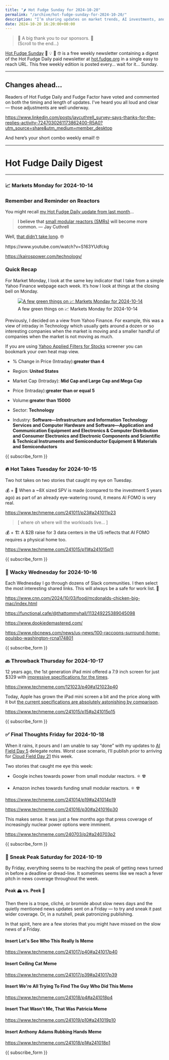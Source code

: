 ```yaml
---
title: "🌶️ Hot Fudge Sunday for 2024-10-20"
permalink: "/archive/hot-fudge-sunday-for-2024-10-20/"
description: "I’m sharing updates on market trends, AI investments, and the rise of small modular reactors!"
date: 2024-10-20 16:20:00+00:00
---
```


<!-- buttondown-editor-mode: fancy --><blockquote class="pullquote"><p>🙏 A big thank you to our sponsors. 🙏<br>(Scroll to the end…)</p></blockquote><p><a target="_blank" rel="noopener noreferrer nofollow" href="https://hot.fudge.org">Hot Fudge Sunday</a> 🤔 💡 🤯 🤓 is a free weekly newsletter containing a digest of the Hot Fudge Daily paid newsletter at <a target="_blank" rel="noopener noreferrer nofollow" href="https://hot.fudge.org">hot.fudge.org</a> in a single easy to reach URL. This free weekly edition is posted every… wait for it… Sunday.</p><hr><h2>Changes ahead...</h2><p>Readers of Hot Fudge Daily and Fudge Factor have voted and commented on both the timing and length of updates. I've heard you all loud and clear — those adjustments are well underway.</p><p><a target="_blank" rel="noopener noreferrer nofollow" href="https://www.linkedin.com/posts/jaycuthrell_survey-says-thanks-for-the-replies-activity-7247030261173862400-R5A0?utm_source=share&amp;utm_medium=member_desktop">https://www.linkedin.com/posts/jaycuthrell_survey-says-thanks-for-the-replies-activity-7247030261173862400-R5A0?utm_source=share&amp;utm_medium=member_desktop</a></p><p>And here’s your short combo weekly email! 🤓</p><hr><h1>Hot Fudge Daily Digest</h1><hr><h3>📈 Markets Monday for 2024-10-14</h3><h3>Remember and Reminder on Reactors</h3><p>You might recall <a target="_blank" rel="noopener noreferrer nofollow" href="https://hot.fudge.org/archive/hot-fudge-sunday-for-2024-09-22/">my Hot Fudge Daily update from last month</a>…</p><blockquote class="pullquote"><p><span style="color: rgb(34, 34, 34)">I believe that </span><a target="_blank" rel="noopener noreferrer nofollow" href="https://www.iaea.org/newscenter/news/what-are-small-modular-reactors-smrs?utm_source=hot-fudge-daily&amp;utm_medium=email&amp;utm_campaign=hot-fudge-sunday-for-2024-09-22">small modular reactors (SMRs)</a><span style="color: rgb(34, 34, 34)"> will become more common. — Jay Cuthrell</span></p></blockquote><p>Well, <a target="_blank" rel="noopener noreferrer nofollow" href="https://blog.google/outreach-initiatives/sustainability/google-kairos-power-nuclear-energy-agreement/">that didn’t take long</a>. 🤓</p><p>https://www.youtube.com/watch?v=S163YUdfckg</p><p><a target="_blank" rel="noopener noreferrer nofollow" href="https://kairospower.com/technology/">https://kairospower.com/technology/</a></p><h3>Quick Recap</h3><p>For Market Monday, I look at the same key indicator that I take from a simple Yahoo Finance webpage each week. It’s how I look at things at the closing bell on Monday.</p><figure><a href="https://finance.yahoo.com/screener/568c8b06-3f3e-497e-bae7-6dd1defc231c/heatmap" target="_blank" rel="noopener noreferrer"><img src="https://assets.buttondown.email/images/81ad1387-0786-4058-8149-5ec4da11783c.png?w=960&amp;fit=max" alt="A few green things on 📈 Markets Monday for 2024-10-14" draggable="false"></a><figcaption>A few green things on 📈 Markets Monday for 2024-10-14</figcaption></figure><p>Previously, I decided on a view from Yahoo Finance. For example, this was a view of intraday in Technology which usually gets around a dozen or so interesting companies when the market is moving and a smaller handful of companies when the market is not moving as much.</p><p>If you are using <a target="_blank" rel="noopener noreferrer nofollow" href="https://finance.yahoo.com/screener/568c8b06-3f3e-497e-bae7-6dd1defc231c/heatmap">Yahoo Applied Filters for Stocks</a> screener you can bookmark your own heat map view.</p><ul><li><p>% Change in Price (Intraday):<strong>greater than 4</strong></p></li><li><p>Region: <strong>United States</strong></p></li><li><p>Market Cap (Intraday): <strong>Mid Cap and Large Cap and Mega Cap</strong></p></li><li><p>Price (Intraday):<strong>greater than or equal 5</strong></p></li><li><p>Volume:<strong>greater than 15000</strong></p></li><li><p>Sector: <strong>Technology</strong></p></li><li><p>Industry: <strong>Software—Infrastructure and Information Technology Services and Computer Hardware and Software—Application and Communication Equipment and Electronics &amp; Computer Distribution and Consumer Electronics and Electronic Components and Scientific &amp; Technical Instruments and Semiconductor Equipment &amp; Materials and Semiconductors</strong></p></li></ul><p>{{ subscribe_form }}</p><h3>🔥 Hot Takes Tuesday for 2024-10-15</h3><p>Two hot takes on two stories that caught my eye on Tuesday.</p><p>💰 + 🤖 When a ~8X sized SPV is made (compared to the investment 5 years ago) as part of an already eye-watering round, it means AI FOMO is very real.</p><p><a target="_blank" rel="noopener noreferrer nofollow" href="https://www.techmeme.com/241011/p23#a241011p23">https://www.techmeme.com/241011/p23#a241011p23</a></p><blockquote class="pullquote"><p>[ where oh where will the workloads live… ]</p></blockquote><p>💰 + 🏗️ A $2B raise for 3 data centers in the US reflects that AI FOMO requires a physical home too.</p><p><a target="_blank" rel="noopener noreferrer nofollow" href="https://www.techmeme.com/241015/p11#a241015p11">https://www.techmeme.com/241015/p11#a241015p11</a></p><p></p><p>{{ subscribe_form }}</p><h3>🤪 Wacky Wednesday for 2024-10-16</h3><p>Each Wednesday I go through dozens of Slack communities. I then select the most interesting shared links. This will always be a safe for work list. 🙈</p><p><a target="_blank" rel="noopener noreferrer nofollow" href="https://www.cnn.com/2024/10/03/food/mcdonalds-chicken-big-mac/index.html">https://www.cnn.com/2024/10/03/food/mcdonalds-chicken-big-mac/index.html</a></p><p><a target="_blank" rel="noopener noreferrer nofollow" href="https://functional.cafe/@thattommyhall/113249225389045098">https://functional.cafe/@thattommyhall/113249225389045098</a></p><p><a target="_blank" rel="noopener noreferrer nofollow" href="https://www.dookiedemastered.com/">https://www.dookiedemastered.com/</a></p><p><a target="_blank" rel="noopener noreferrer nofollow" href="https://www.nbcnews.com/news/us-news/100-raccoons-surround-home-poulsbo-washington-rcna174801">https://www.nbcnews.com/news/us-news/100-raccoons-surround-home-poulsbo-washington-rcna174801</a></p><p>{{ subscribe_form }}</p><h3>🔙 Throwback Thursday for 2024-10-17</h3><p>12 years ago, the 1st generation iPad mini offered a <span style="color: rgb(32, 33, 34)">7.9 inch screen for just $329 with </span><a target="_blank" rel="noopener noreferrer nofollow" href="https://support.apple.com/en-us/111978"><span style="color: rgb(32, 33, 34)">impressive specifications for the times</span></a><span style="color: rgb(32, 33, 34)">.</span></p><p><a target="_blank" rel="noopener noreferrer nofollow" href="https://www.techmeme.com/121023/p40#a121023p40">https://www.techmeme.com/121023/p40#a121023p40</a></p><p>Today, Apple has grown the iPad mini screen a bit and the price along with it but <a target="_blank" rel="noopener noreferrer nofollow" href="https://www.apple.com/ipad-mini/specs/">the current specifications are absolutely astonishing by comparison</a>.</p><p><a target="_blank" rel="noopener noreferrer nofollow" href="https://www.techmeme.com/241015/p15#a241015p15">https://www.techmeme.com/241015/p15#a241015p15</a></p><p>{{ subscribe_form }}</p><h3>✅ Final Thoughts Friday for 2024-10-18</h3><p>When it rains, it pours and I am unable to say “done” with my updates to <a target="_blank" rel="noopener" href="https://techfieldday.com/event/aifd5/">AI Field Day 5</a> delegate notes. Worst case scenario, I’ll publish prior to arriving for <a target="_blank" rel="noopener noreferrer nofollow" href="https://techfieldday.com/event/cfd21/">Cloud Field Day 21</a> this week.</p><p>Two stories that caught me eye this week:</p><ul><li><p>Google inches towards power from small modular reactors. ⚛️ ☢️</p></li><li><p>Amazon inches towards funding small modular reactors. ⚛️ ☢️</p></li></ul><p><a target="_blank" rel="noopener noreferrer nofollow" href="https://www.techmeme.com/241014/p19#a241014p19">https://www.techmeme.com/241014/p19#a241014p19</a></p><p><a target="_blank" rel="noopener noreferrer nofollow" href="https://www.techmeme.com/241016/p30#a241016p30">https://www.techmeme.com/241016/p30#a241016p30</a></p><p>This makes sense. It was just a few months ago that press coverage of increasingly nuclear power options were imminent.</p><p><a target="_blank" rel="noopener noreferrer nofollow" href="https://www.techmeme.com/240703/p2#a240703p2">https://www.techmeme.com/240703/p2#a240703p2</a></p><p>{{ subscribe_form }}</p><h3>🔮 Sneak Peak Saturday for 2024-10-19</h3><p>By Friday, everything seems to be reaching the peak of getting news turned in before a deadline or dread-line. It sometimes seems like we reach a fever pitch in news coverage throughout the week.</p><h4>Peak 🏔️ vs. Peek 👀</h4><p>Then there is a trope, cliché, or bromide about slow news days and the quietly mentioned news updates sent on a Friday — to try and sneak it past wider coverage. Or, in a nutshell, peak patronizing publishing.</p><p>In that spirit, here are a few stories that you might have missed on the slow news of a Friday.</p><h4>Insert Let's See Who This Really Is Meme</h4><p><a target="_blank" rel="noopener noreferrer nofollow" href="https://www.techmeme.com/241017/p40#a241017p40">https://www.techmeme.com/241017/p40#a241017p40</a></p><h4>Insert Ceiling Cat Meme</h4><p><a target="_blank" rel="noopener noreferrer nofollow" href="https://www.techmeme.com/241017/p39#a241017p39">https://www.techmeme.com/241017/p39#a241017p39</a></p><h4>Insert We're All Trying To Find The Guy Who Did This Meme</h4><p><a target="_blank" rel="noopener noreferrer nofollow" href="https://www.techmeme.com/241018/p4#a241018p4">https://www.techmeme.com/241018/p4#a241018p4</a></p><h4>Insert That Wasn't Me, That Was Patricia Meme</h4><p><a target="_blank" rel="noopener noreferrer nofollow" href="https://www.techmeme.com/241019/p10#a241019p10">https://www.techmeme.com/241019/p10#a241019p10</a></p><h4>Insert Anthony Adams Rubbing Hands Meme</h4><p><a target="_blank" rel="noopener noreferrer nofollow" href="https://www.techmeme.com/241018/p1#a241018p1">https://www.techmeme.com/241018/p1#a241018p1</a></p><p>{{ subscribe_form }}</p>